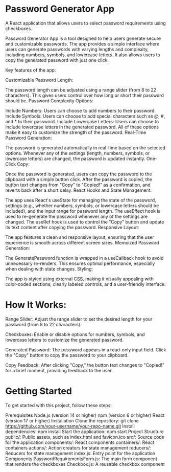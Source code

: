 # Password Generator App

A React application that allows users to select password requirements using checkboxes.

Password Generator App is a tool designed to help users generate secure and customizable passwords. The app provides a simple interface where users can generate passwords with varying lengths and complexity, including numbers, symbols, and lowercase letters. It also allows users to copy the generated password with just one click.

Key features of the app:

Customizable Password Length:

The password length can be adjusted using a range slider (from 8 to 22 characters). This gives users control over how long or short their password should be.
Password Complexity Options:

Include Numbers: Users can choose to add numbers to their password.
Include Symbols: Users can choose to add special characters such as @, #, and \* to their password.
Include Lowercase Letters: Users can choose to include lowercase letters in the generated password.
All of these options make it easy to customize the strength of the password.
Real-Time Password Generation:

The password is generated automatically in real-time based on the selected options. Whenever any of the settings (length, numbers, symbols, or lowercase letters) are changed, the password is updated instantly.
One-Click Copy:

Once the password is generated, users can copy the password to the clipboard with a simple button click. After the password is copied, the button text changes from "Copy" to "Copied!" as a confirmation, and reverts back after a short delay.
React Hooks and State Management:

The app uses React's useState for managing the state of the password, settings (e.g., whether numbers, symbols, or lowercase letters should be included), and the input range for password length.
The useEffect hook is used to re-generate the password whenever any of the settings are changed.
The useRef hook is used to control the "Copy" button and update its text content after copying the password.
Responsive Layout:

The app features a clean and responsive layout, ensuring that the user experience is smooth across different screen sizes.
Memoized Password Generation:

The GeneratePassword function is wrapped in a useCallback hook to avoid unnecessary re-renders. This ensures optimal performance, especially when dealing with state changes.
Styling:

The app is styled using external CSS, making it visually appealing with color-coded sections, clearly labeled controls, and a user-friendly interface.

# How It Works:

Range Slider: Adjust the range slider to set the desired length for your password (from 8 to 22 characters).

Checkboxes: Enable or disable options for numbers, symbols, and lowercase letters to customize the generated password.

Generated Password: The password appears in a read-only input field. Click the "Copy" button to copy the password to your clipboard.

Copy Feedback: After clicking "Copy," the button text changes to "Copied!" for a brief moment, providing feedback to the user.

# Getting Started

To get started with this project, follow these steps:

Prerequisites
Node.js (version 14 or higher)
npm (version 6 or higher)
React (version 17 or higher)
Installation
Clone the repository: git clone https://github.com/your-username/your-repo-name.git
Install dependencies: npm install
Start the application: npm start
Project Structure
public/: Public assets, such as index.html and favicon.ico
src/: Source code for the application
components/: React components
containers/: React containers
actions/: Action creators for state management
reducers/: Reducers for state management
index.js: Entry point for the application
Components
PasswordRequirementsForm.js: The main form component that renders the checkboxes
Checkbox.js: A reusable checkbox component
